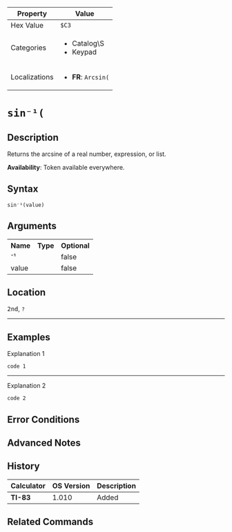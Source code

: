 | Property      | Value |
|---------------|-------|
| Hex Value     | `$C3`|
| Categories    | <ul><li>Catalog\S</li><li>Keypad</li></ul> |
| Localizations | <ul><li><b>FR</b>: `Arcsin(`</li></ul> |

# `sin⁻¹(`

## Description
Returns the arcsine of a real number, expression, or list.


<b>Availability</b>: Token available everywhere.

## Syntax
`sin⁻¹(value)`

## Arguments
<table>
<tr><th>Name</th><th>Type</th><th>Optional</th></tr>

<tr><td>⁻¹</td><td></td><td>false</td></tr>

<tr><td>value</td><td></td><td>false</td></tr>

</table>

## Location
<kbd>2nd</kbd>, `?`
<hr>

## Examples

Explanation 1
```ti-basic
code 1
```
---
Explanation 2
```ti-basic
code 2
```

## Error Conditions


## Advanced Notes


## History
| Calculator | OS Version | Description |
|------------|------------|-------------|
| <b>TI-83</b> | 1.010 | Added

## Related Commands

    